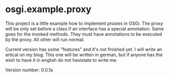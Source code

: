 osgi.example.proxy
==================

This project is a little example how to implement proxies in OSGi. The proxy will be only set before a class if 
an interface has a special annotation. Same goes for the invoked methods. They must have annotations to be 
executed by the proxy. All other will run normal.

Current version has some "features" and it's not finished yet. I will write an artical on my blog. This one will 
be written in german, but if anyone has the wish to have it in english do not hesistate to write me.

Version number: 0.0.1a